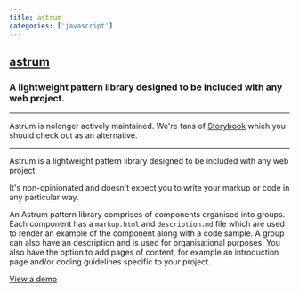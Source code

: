 ```yaml
---
title: astrum
categories: ['javascript']
---
```

## [astrum](https://github.com/NoDivide/astrum)

### A lightweight pattern library designed to be included with any web project.


***
Astrum is nolonger actively maintained. We're fans of [Storybook](https://storybook.js.org) which you should check out as an alternative.
***

Astrum is a lightweight pattern library designed to be included with any web project.

It's non-opinionated and doesn't expect you to write your markup or code in any particular way.

An Astrum pattern library comprises of components organised into groups. Each component has a `markup.html` and `description.md` file which are
used to render an example of the component along with a code sample. A group can also have an description and is used for organisational purposes.
You also have the option to add pages of content, for example an introduction page and/or coding guidelines specific to your project.

[View a demo](http://astrum.nodividestudio.com/pattern-library/)

